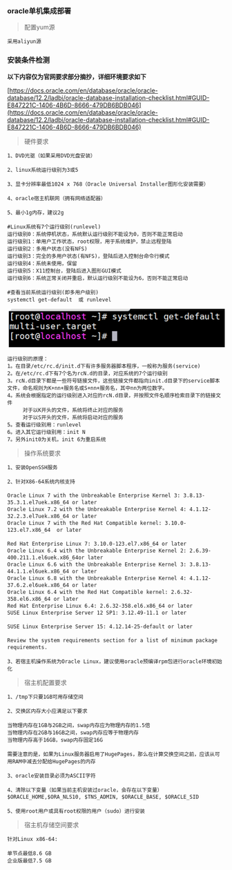 ### oracle单机集成部署 ###

> 配置yum源

	采用aliyun源


### 安装条件检测 ###

**以下内容仅为官网要求部分摘抄，详细环境要求如下**

[https://docs.oracle.com/en/database/oracle/oracle-database/12.2/ladbi/oracle-database-installation-checklist.html#GUID-E847221C-1406-4B6D-8666-479DB6BDB046](https://docs.oracle.com/en/database/oracle/oracle-database/12.2/ladbi/oracle-database-installation-checklist.html#GUID-E847221C-1406-4B6D-8666-479DB6BDB046)

> 硬件要求

	1、DVD光驱（如果采用DVD光盘安装）

	2、linux系统运行级别为3或5

	3、显卡分辨率最低1024 x 768（Oracle Universal Installer图形化安装需要）

	4、oracle宿主机联网（拥有网络适配器）

	5、最小1g内存，建议2g

	#Linux系统有7个运行级别(runlevel)
	运行级别0：系统停机状态，系统默认运行级别不能设为0，否则不能正常启动
	运行级别1：单用户工作状态，root权限，用于系统维护，禁止远程登陆
	运行级别2：多用户状态(没有NFS)
	运行级别3：完全的多用户状态(有NFS)，登陆后进入控制台命令行模式
	运行级别4：系统未使用，保留
	运行级别5：X11控制台，登陆后进入图形GUI模式
	运行级别6：系统正常关闭并重启，默认运行级别不能设为6，否则不能正常启动

	#查看当前系统运行级别(即多用户级别)
	systemctl get-default  或 runlevel

![](images/runlevel.jpg)

	运行级别的原理：
	1。在目录/etc/rc.d/init.d下有许多服务器脚本程序，一般称为服务(service)
	2。在/etc/rc.d下有7个名为rcN.d的目录，对应系统的7个运行级别
	3。rcN.d目录下都是一些符号链接文件，这些链接文件都指向init.d目录下的service脚本文件，命名规则为K+nn+服务名或S+nn+服务名，其中nn为两位数字。
	4。系统会根据指定的运行级别进入对应的rcN.d目录，并按照文件名顺序检索目录下的链接文件
	     对于以K开头的文件，系统将终止对应的服务
	     对于以S开头的文件，系统将启动对应的服务
	5。查看运行级别用：runlevel
	6。进入其它运行级别用：init N
	7。另外init0为关机，init 6为重启系统

> 操作系统要求

	1、安装OpenSSH服务

	2、针对X86-64系统内核支持

	Oracle Linux 7 with the Unbreakable Enterprise Kernel 3: 3.8.13-35.3.1.el7uek.x86_64 or later
	Oracle Linux 7.2 with the Unbreakable Enterprise Kernel 4: 4.1.12-32.2.3.el7uek.x86_64 or later
	Oracle Linux 7 with the Red Hat Compatible kernel: 3.10.0-123.el7.x86_64  or later
	
	Red Hat Enterprise Linux 7: 3.10.0-123.el7.x86_64 or later
	Oracle Linux 6.4 with the Unbreakable Enterprise Kernel 2: 2.6.39-400.211.1.el6uek.x86_64or later
	Oracle Linux 6.6 with the Unbreakable Enterprise Kernel 3: 3.8.13-44.1.1.el6uek.x86_64 or later
	Oracle Linux 6.8 with the Unbreakable Enterprise Kernel 4: 4.1.12-37.6.2.el6uek.x86_64 or later
	Oracle Linux 6.4 with the Red Hat Compatible kernel: 2.6.32-358.el6.x86_64 or later
	Red Hat Enterprise Linux 6.4: 2.6.32-358.el6.x86_64 or later
	SUSE Linux Enterprise Server 12 SP1: 3.12.49-11.1 or later

	SUSE Linux Enterprise Server 15: 4.12.14-25-default or later
	
	Review the system requirements section for a list of minimum package requirements.

	3、若宿主机操作系统为Oracle Linux，建议使用oracle预编译rpm包进行oracle环境初始化

> 宿主机配置要求

	1、/tmp下只要1GB可用存储空间
	
	2、交换区内存大小应满足以下要求
	
	当物理内存在1GB与2GB之间，swap内存应为物理内存的1.5倍
	当物理内存在2GB与16GB之间，swap内存应等于物理内存
	当物理内存高于16GB，swap内存固定16G

	需要注意的是，如果为Linux服务器启用了HugePages，那么在计算交换空间之前，应该从可用RAM中减去分配给HugePages的内存

	3、oracle安装目录必须为ASCII字符

	4、清除以下变量（如果当前主机安装过oracle，会存在以下变量）
	$ORACLE_HOME,$ORA_NLS10, $TNS_ADMIN, $ORACLE_BASE, $ORACLE_SID 

	5、使用root用户或具有root权限的用户（sudo）进行安装

> 宿主机存储空间要求

	针对Linux x86-64:

	单节点最低8.6 GB
	企业版最低7.5 GB


